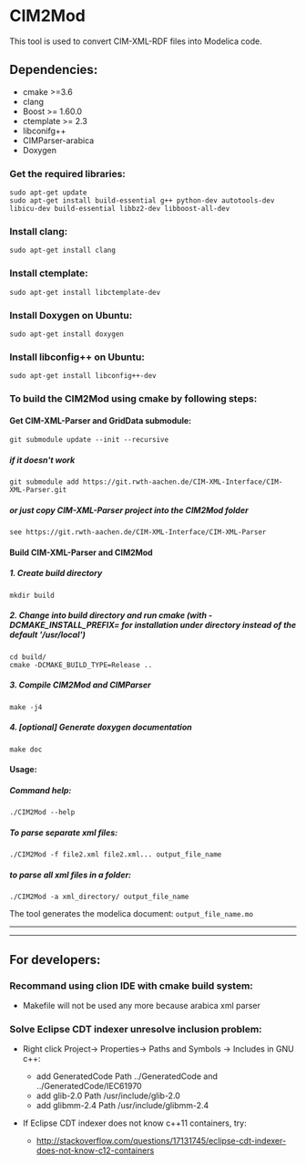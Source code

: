 # CIM2Mod

This tool is used to convert CIM-XML-RDF files into Modelica code.

## Dependencies:
* cmake >=3.6
* clang
* Boost >= 1.60.0
* ctemplate >= 2.3
* libconifg++
* CIMParser-arabica
* Doxygen

### Get the required libraries:

    sudo apt-get update
    sudo apt-get install build-essential g++ python-dev autotools-dev libicu-dev build-essential libbz2-dev libboost-all-dev
    
### Install clang:
    sudo apt-get install clang
    
### Install ctemplate:
    sudo apt-get install libctemplate-dev
    
### Install Doxygen on Ubuntu:
	sudo apt-get install doxygen

### Install libconfig++ on Ubuntu:
    sudo apt-get install libconfig++-dev


### To build the CIM2Mod using cmake by following steps:

#### Get CIM-XML-Parser and GridData submodule:

    git submodule update --init --recursive
    
##### if it doesn't work
    
    git submodule add https://git.rwth-aachen.de/CIM-XML-Interface/CIM-XML-Parser.git

#####  or just copy CIM-XML-Parser project into the CIM2Mod folder
    
    see https://git.rwth-aachen.de/CIM-XML-Interface/CIM-XML-Parser

#### Build CIM-XML-Parser and CIM2Mod

##### 1. Create build directory

    mkdir build

##### 2. Change into build directory and run cmake (with -DCMAKE_INSTALL_PREFIX=<PREFIX> for installation under <PREFIX> directory instead of the default '/usr/local')

    cd build/
    cmake -DCMAKE_BUILD_TYPE=Release ..

##### 3. Compile CIM2Mod and CIMParser

    make -j4

##### 4. [optional] Generate doxygen documentation

    make doc

#### Usage:
##### Command help:

    ./CIM2Mod --help

##### To parse separate xml files:

    ./CIM2Mod -f file2.xml file2.xml... output_file_name 

##### to parse all xml files in a folder:

    ./CIM2Mod -a xml_directory/ output_file_name
    
  The tool generates the modelica document: `output_file_name.mo`

***

***
## For developers:
### Recommand using clion IDE with cmake build system: 
* Makefile will not be used any more because arabica xml parser

### Solve Eclipse CDT indexer unresolve inclusion problem:
* Right click Project-> Properties-> Paths and Symbols -> Includes in GNU c++:

  * add GeneratedCode Path ../GeneratedCode and ../GeneratedCode/IEC61970
  * add glib-2.0 Path /usr/include/glib-2.0
  * add glibmm-2.4 Path /usr/include/glibmm-2.4

* If Eclipse CDT indexer does not know c++11 containers, try:
  * http://stackoverflow.com/questions/17131745/eclipse-cdt-indexer-does-not-know-c12-containers
